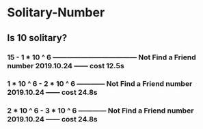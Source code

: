 # Solitary-Number

## Is 10 solitary?

### 15 - 1 * 10 ^ 6 ———————————— Not Find a Friend number  2019.10.24 —— cost 12.5s
### 1 * 10 ^ 6 - 2 * 10 ^ 6 ———— Not Find a Friend number  2019.10.24 —— cost 24.8s
### 2 * 10 ^ 6 - 3 * 10 ^ 6 ———— Not Find a Friend number  2019.10.24 —— cost 24.8s                   
